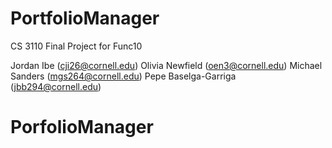 # PortfolioManager
CS 3110 Final Project for Func10

Jordan Ibe (cji26@cornell.edu)
Olivia Newfield (oen3@cornell.edu)
Michael Sanders (mgs264@cornell.edu)
Pepe Baselga-Garriga (jbb294@cornell.edu)
# PorfolioManager
